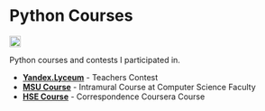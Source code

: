 # Python Courses
<a href="https://www.buymeacoffee.com/solesensei"><img src="https://www.buymeacoffee.com/assets/img/custom_images/orange_img.png" height="20px"></a>

Python courses and contests I participated in.

- __[Yandex.Lyceum](https://yandexlyceum.ru/)__ - Teachers Contest
- __[MSU Course](http://uneex.ru/LecturesCMC/PythonIntro2018)__ - Intramural Course at Computer Science Faculty
- __[HSE Course](https://www.coursera.org/learn/python-osnovy-programmirovaniya/home/welcome)__ - Сorrespondence Coursera Course

